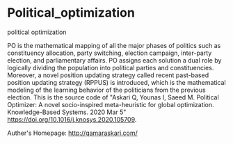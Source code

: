 # Political_optimization
political optimization 




PO is the mathematical mapping of all the major phases of politics such as constituency allocation, party switching, election campaign, inter-party election, and parliamentary affairs. PO assigns each solution a dual role by logically dividing the population into political parties and constituencies. Moreover, a novel position updating strategy called recent past-based position updating strategy (RPPUS) is introduced, which is the mathematical modeling of the learning behavior of the politicians from the previous election. This is the source code of "Askari Q, Younas I, Saeed M. Political Optimizer: A novel socio-inspired meta-heuristic for global optimization. Knowledge-Based Systems. 2020 Mar 5" https://doi.org/10.1016/j.knosys.2020.105709.

Auther's Homepage: http://qamaraskari.com/
